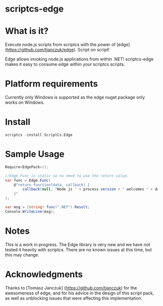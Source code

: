 scriptcs-edge
=============

# What is it?

Execute node.js scripts from scriptcs with the power of [edge] (https://github.com/tjanczuk/edge). Script on script!

Edge allows invoking node.js applications from within .NET! scriptcs-edge makes it easy to consume edge within your scriptcs scripts.

# Platform requirements
Currently only Windows is supported as the edge nuget package only works on Windows.

# Install
```
scriptcs -install ScriptCs.Edge
```

# Sample Usage
```csharp
Require<EdgePack>();

//Edge.Func is static so no need to use the return value.
var func = Edge.Func(
	@"return function(data, callback) {
		callback(null, 'Node js ' + process.version + ' welcomes ' + data);
	}"
);

var msg = (string) func(".NET").Result;
Console.WriteLine(msg);
```

# Notes
This is a work in progress. The Edge library is very new and we have not tested it heavily with scriptcs. There are no known issues at this time, but this may change. 

# Acknowledgments
Thanks to [Tomasz Janczuk] (https://github.com/tjanczuk) for the awesomeness of edge, and for his advice in the design of this script pack, as well as unblocking issues that were affecting this implementation.

